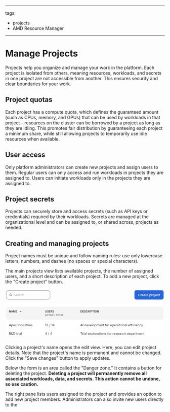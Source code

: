 <!--
Copyright © Advanced Micro Devices, Inc., or its affiliates.

SPDX-License-Identifier: MIT
-->

---
tags:
  - projects
  - AMD Resource Manager
---

# Manage Projects

Projects help you organize and manage your work in the platform. Each project is isolated from others, meaning resources, workloads, and secrets in one project are not accessible from another. This ensures security and clear boundaries for your work.

## Project quotas

Each project has a compute quota, which defines the guaranteed amount (such as CPUs, memory, and GPUs) that can be used by workloads in that project - resources on the cluster can be borrowed by a project as long as they are idling. This promotes fair distribution by guaranteeing each project a minimum share, while still allowing projects to temporarily use idle resources when available.

## User access

Only platform administrators can create new projects and assign users to them. Regular users can only access and run workloads in projects they are assigned to. Users can initiate workloads only in the projects they are assigned to.

## Project secrets

Projects can securely store and access secrets (such as API keys or credentials) required by their workloads. Secrets are managed at the organizational level and can be assigned to, or shared across, projects as needed.

## Creating and managing projects

Project names must be unique and follow naming rules: use only lowercase letters, numbers, and dashes (no spaces or special characters).

The main projects view lists available projects, the number of assigned users, and a short description of each project. To add a new project, click the "Create project" button.

![The projects list displays the number of users and a short description of the project.](../../img/projects/projects-list.png)

Clicking a project's name opens the edit view. Here, you can edit project details. Note that the project's name is permanent and cannot be changed. Click the "Save changes" button to apply updates.

Below the form is an area called the "Danger zone." It contains a button for deleting the project. **Deleting a project will permanently remove all associated workloads, data, and secrets. This action cannot be undone, so use caution.**

The right pane lists users assigned to the project and provides an option to add new project members. Administrators can also invite new users directly to the
